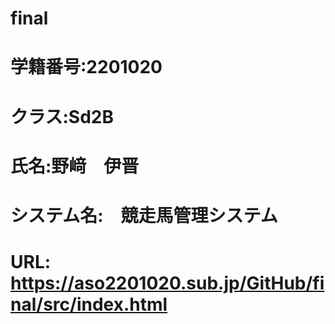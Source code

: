 # final
# 学籍番号:2201020
# クラス:Sd2B
# 氏名:野﨑　伊晋
# システム名:　競走馬管理システム
# URL: https://aso2201020.sub.jp/GitHub/final/src/index.html
